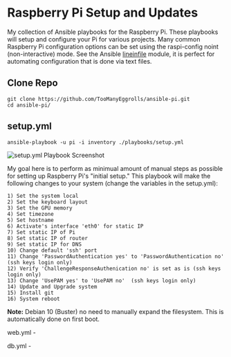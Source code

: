 # Raspberry Pi Setup and Updates
My collection of Ansible playbooks for the Raspberry Pi.  These playbooks will setup and configure your Pi for various projects. Many common Raspberry Pi configuration options can be set using the raspi-config noint (non-interactive) mode.  See the Ansible [lineinfile](http://docs.ansible.com/ansible/lineinfile_module.html) module, it is perfect for automating configuration that is done via text files.

## Clone Repo

    git clone https://github.com/TooManyEggrolls/ansible-pi.git
    cd ansible-pi/



## setup.yml
    ansible-playbook -u pi -i inventory ./playbooks/setup.yml

![setup.yml Playbook Screenshot](https://github.com/TooManyEggrolls/ansible-pi/screenshots/setup.png)

My goal here is to perform as minimual amount of manual steps as possible for setting up Raspberry Pi's "initial setup." This playbook will make the following changes to your system (change the variables in the setup.yml):


    1) Set the system local
    2) Set the keyboard layout
    3) Set the GPU memory
    4) Set timezone
    5) Set hostname
    6) Activate's interface 'eth0' for static IP
    7) Set static IP of Pi
    8) Set static IP of router
    9) Set static IP for DNS
    10) Change default 'ssh' port
    11) Change 'PasswordAuthentication yes' to 'PasswordAuthentication no' (ssh keys login only)
    12) Verify 'ChallengeResponseAuthenication no' is set as is (ssh keys login only)
    13) Change 'UsePAM yes' to 'UsePAM no'  (ssh keys login only)
    14) Update and Upgrade system
    15) Install git
    16) System reboot

**Note:** Debian 10 (Buster) no need to manually expand the filesystem.  This is automatically done on first boot.


web.yml - 

db.yml - 
